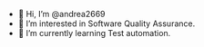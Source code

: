 - 👋 Hi, I’m @andrea2669
- 👀 I’m interested in Software Quality Assurance.
- 🌱 I’m currently learning Test automation.

<!---
andrea2669/andrea2669 is a ✨ special ✨ repository because its `README.md` (this file) appears on your GitHub profile.
You can click the Preview link to take a look at your changes.
--->
